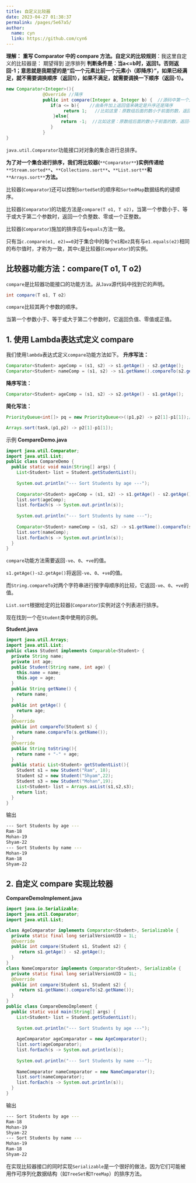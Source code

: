 ```yaml
---
title: 自定义比较器
date: 2023-04-27 01:38:37
permalink: /pages/5e67a5/
author: 
  name: cyn
  link: https://github.com/cyn6
---
```


**理解：**
**重写 Comparator 中的  compare 方法。自定义的比较规则**：我这里自定义的比较器是：  期望得到  逆序排列
**判断条件是：当a<=b时，返回1。否则返回-1；意思就是我期望的是“后一个元素比前一个元素小（即降序）”，如果已经满足，就不需要调换顺序（返回1），如果不满足，就需要调换一下顺序（返回-1）。**
```java
new Comparator<Integer>(){
              @Override //降序
              public int compare(Integer a, Integer b) {  //源码中第一个入参（a）是数组靠后面的数，第二个入参（b）是数组靠前面的数
                 if(a <= b){    //由条件加上返回值来确定是升序还是降序
                      return 1;   //比如这里：原数组后面的数小于前面的数，返回1，1则表示数组中现在的顺序不需要调整。
                  }else{
                     return -1;  //比如这里：原数组后面的数小于前面的数，返回-1,-1则表示数组中现在的顺序需要调整。
                 }
              }
}
```


`java.util.Comparator`功能接口对对象的集合进行总排序。

**为了对一个集合进行排序，我们将比较器(**`**Comparator**`**)实例传递给**`**Stream.sorted**`**、**`**Collections.sort**`**、**`**List.sort**`**和**`**Arrays.sort**`**方法。**

比较器(`Comparator`)还可以控制`SortedSet`的顺序和`SortedMap`数据结构的键顺序。

比较器(`Comparator`)的功能方法是`compare(T o1, T o2)`，当第一个参数小于、等于或大于第二个参数时，返回一个负整数、零或一个正整数。

比较器(`Comparator`)施加的排序应与`equals`方法一致。

只有当`c.compare(e1, e2)==0`对于集合中的每个`e1`和`e2`具有与`e1.equals(e2)`相同的布尔值时，才称为一致，其中`c`是比较器(`Comparator`)的实例。

## 比较器功能方法：compare(T o1, T o2)
`compare`是比较器功能接口的功能方法。从`Java`源代码中找到它的声明。

```java
int compare(T o1, T o2)
```

`compare`比较其两个参数的顺序。

当第一个参数小于、等于或大于第二个参数时，它返回负值、零值或正值。

## 1. 使用 Lambda表达式定义 compare

我们使用`lambda`表达式定义`compare`功能方法如下。
**升序写法：**
```java
Comparator<Student> ageComp = (s1, s2) -> s1.getAge() - s2.getAge();
Comparator<Student> nameComp = (s1, s2) -> s1.getName().compareTo(s2.getName());
```
**降序写法：**
```java
Comparator<Student> ageComp = (s1, s2) -> s2.getAge() - s1.getAge();
```

**简化写法：**
```java
PriorityQueue<int[]> pq = new PriorityQueue<>((p1,p2) -> p2[1]-p1[1]);//改为降序,大顶堆
```

```java
Arrays.sort(task,(p1,p2) -> p2[1]-p1[1]);
```

示例
**CompareDemo.java**

```java
import java.util.Comparator;
import java.util.List;
public class CompareDemo {
  public static void main(String[] args) {
	List<Student> list = Student.getStudentList();
	
	System.out.println("--- Sort Students by age ---");
	
	Comparator<Student> ageComp = (s1, s2) -> s1.getAge() - s2.getAge();
	list.sort(ageComp);
	list.forEach(s -> System.out.println(s));
	
	System.out.println("--- Sort Students by name ---");
	
	Comparator<Student> nameComp = (s1, s2) -> s1.getName().compareTo(s2.getName());	
	list.sort(nameComp);
	list.forEach(s -> System.out.println(s));	
  }
}
```

`compare`功能方法需要返回`-ve`、`0`、`+ve`的值。

`s1.getAge()-s2.getAge()`将返回`-ve`、`0`、`+ve`的值。

而`String.compareTo`对两个字符串进行按字母顺序的比较，它返回`-ve`、`0`、`+ve`的值。

`List.sort`根据给定的比较器(`Comparator`)实例对这个列表进行排序。

现在找到一个在`Student`类中使用的示例。

**Student.java**

```java
import java.util.Arrays;
import java.util.List;
public class Student implements Comparable<Student> {
  private String name;
  private int age;
  public Student(String name, int age) {
	this.name = name;
	this.age = age;
  }
  public String getName() {
	return name;
  }
  public int getAge() {
	return age;
  }
  @Override
  public int compareTo(Student s) {
	return name.compareTo(s.getName());
  }
  @Override  
  public String toString(){
	return name + "-" + age; 
  }
  public static List<Student> getStudentList(){
    Student s1 = new Student("Ram", 18);
    Student s2 = new Student("Shyam",22);
    Student s3 = new Student("Mohan",19);
    List<Student> list = Arrays.asList(s1,s2,s3);
    return list;
  }  
}
```

输出

```bash
--- Sort Students by age ---
Ram-18
Mohan-19
Shyam-22
--- Sort Students by name ---
Mohan-19
Ram-18
Shyam-22
```

## 2. 自定义 compare 实现比较器

**CompareDemoImplement.java**

```java
import java.io.Serializable;
import java.util.Comparator;
import java.util.List;

class AgeComparator implements Comparator<Student>, Serializable {
  private static final long serialVersionUID = 1L;
  @Override
  public int compare(Student s1, Student s2) {
     return s1.getAge() - s2.getAge();
  }
}
class NameComparator implements Comparator<Student>, Serializable {
  private static final long serialVersionUID = 1L;
  @Override
  public int compare(Student s1, Student s2) {
     return s1.getName().compareTo(s2.getName());
  }
}
public class CompareDemoImplement {
  public static void main(String[] args) {
	List<Student> list = Student.getStudentList();
	
	System.out.println("--- Sort Students by age ---");
	
	AgeComparator ageComparator = new AgeComparator();
	list.sort(ageComparator);
	list.forEach(s -> System.out.println(s));
	
	System.out.println("--- Sort Students by name ---");
	
	NameComparator nameComparator = new NameComparator();
	list.sort(nameComparator);
	list.forEach(s -> System.out.println(s));
  }
}
```

输出
```bash
--- Sort Students by age ---
Ram-18
Mohan-19
Shyam-22
--- Sort Students by name ---
Mohan-19
Ram-18
Shyam-22
```

在实现比较器接口的同时实现`Serializable`是一个很好的做法，因为它们可能被用作可序列化数据结构（如`TreeSet`和`TreeMap`）的排序方法。
